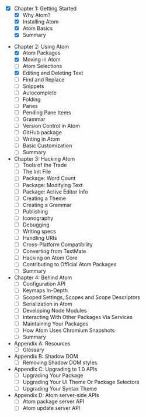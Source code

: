 * [x] Chapter 1: Getting Started
  * [x] Why Atom?
  * [x] Installing Atom
  * [x] Atom Basics
  * [x] Summary
* Chapter 2: Using Atom
  * [x] Atom Packages
  * [x] Moving in Atom
  * [ ] Atom Selections
  * [x] Editing and Deleting Text
  * [ ] Find and Replace
  * [ ] Snippets
  * [ ] Autocomplete
  * [ ] Folding
  * [ ] Panes
  * [ ] Pending Pane Items
  * [ ] Grammar
  * [ ] Version Control in Atom
  * [ ] GitHub package
  * [ ] Writing in Atom
  * [ ] Basic Customization
  * [ ] Summary
* Chapter 3: Hacking Atom
  * [ ] Tools of the Trade
  * [ ] The Init File
  * [ ] Package: Word Count
  * [ ] Package: Modifying Text
  * [ ] Package: Active Editor Info
  * [ ] Creating a Theme
  * [ ] Creating a Grammar
  * [ ] Publishing
  * [ ] Iconography
  * [ ] Debugging
  * [ ] Writing specs
  * [ ] Handling URIs
  * [ ] Cross-Platform Compatibility
  * [ ] Converting from TextMate
  * [ ] Hacking on Atom Core
  * [ ] Contributing to Official Atom Packages
  * [ ] Summary
* Chapter 4: Behind Atom
  * [ ] Configuration API
  * [ ] Keymaps In-Depth
  * [ ] Scoped Settings, Scopes and Scope Descriptors
  * [ ] Serialization in Atom
  * [ ] Developing Node Modules
  * [ ] Interacting With Other Packages Via Services
  * [ ] Maintaining Your Packages
  * [ ] How Atom Uses Chromium Snapshots
  * [ ] Summary
* Appendix A: Resources
  * [ ] Glossary
* Appendix B: Shadow DOM
  * [ ] Removing Shadow DOM styles
* Appendix C: Upgrading to 1.0 APIs
  * [ ] Upgrading Your Package
  * [ ] Upgrading Your UI Theme Or Package Selectors
  * [ ] Upgrading Your Syntax Theme
* Appendix D: Atom server-side APIs
  * [ ] Atom package server API
  * [ ] Atom update server API
